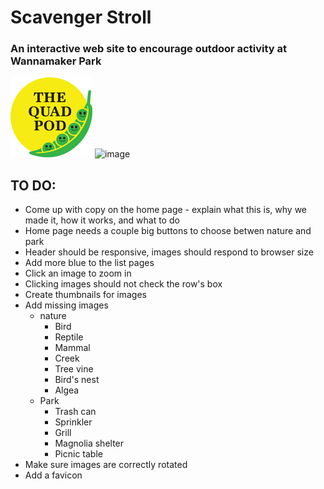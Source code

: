 # Scavenger Stroll

### An interactive web site to encourage outdoor activity at Wannamaker Park
![image](./images/quadpod.png)
![image](./images/IMG_5435.JPG)


## TO DO:

- Come up with copy on the home page - explain what this is, why we made it, how it works, and what to do
- Home page needs a couple big buttons to choose betwen nature and park
- Header should be responsive, images should respond to browser size
- Add more blue to the list pages
- Click an image to zoom in
- Clicking images should not check the row's box
- Create thumbnails for images
- Add missing images
  - nature
    - Bird
    - Reptile
    - Mammal
    - Creek
    - Tree vine
    - Bird's nest
    - Algea
  - Park
    - Trash can
    - Sprinkler
    - Grill
    - Magnolia shelter
    - Picnic table
- Make sure images are correctly rotated
- Add a favicon
